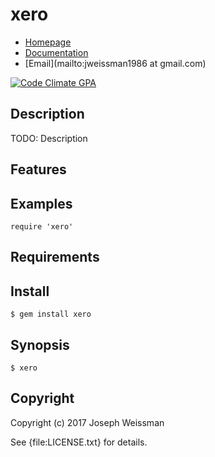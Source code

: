 # xero

* [Homepage](https://rubygems.org/gems/xero)
* [Documentation](http://rubydoc.info/gems/xero/frames)
* [Email](mailto:jweissman1986 at gmail.com)

[![Code Climate GPA](https://codeclimate.com/github//xero/badges/gpa.svg)](https://codeclimate.com/github//xero)

## Description

TODO: Description

## Features

## Examples

    require 'xero'

## Requirements

## Install

    $ gem install xero

## Synopsis

    $ xero

## Copyright

Copyright (c) 2017 Joseph Weissman

See {file:LICENSE.txt} for details.
